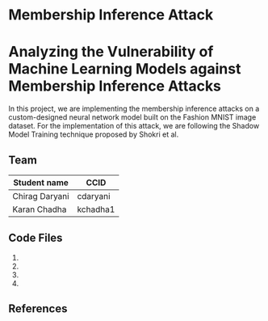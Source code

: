 # Membership Inference Attack
# Analyzing the Vulnerability of Machine Learning Models against Membership Inference Attacks

In this project, we are implementing the membership inference attacks on a custom-designed neural network model built on the Fashion MNIST image dataset. For the implementation of this attack, we are following the Shadow Model Training technique proposed by Shokri et al.  

## Team
|Student name| CCID |
|------------|------|
|Chirag Daryani   |  cdaryani    |
|Karan Chadha   |  kchadha1    |

## Code Files

1.
2.
3.
4.

## References
